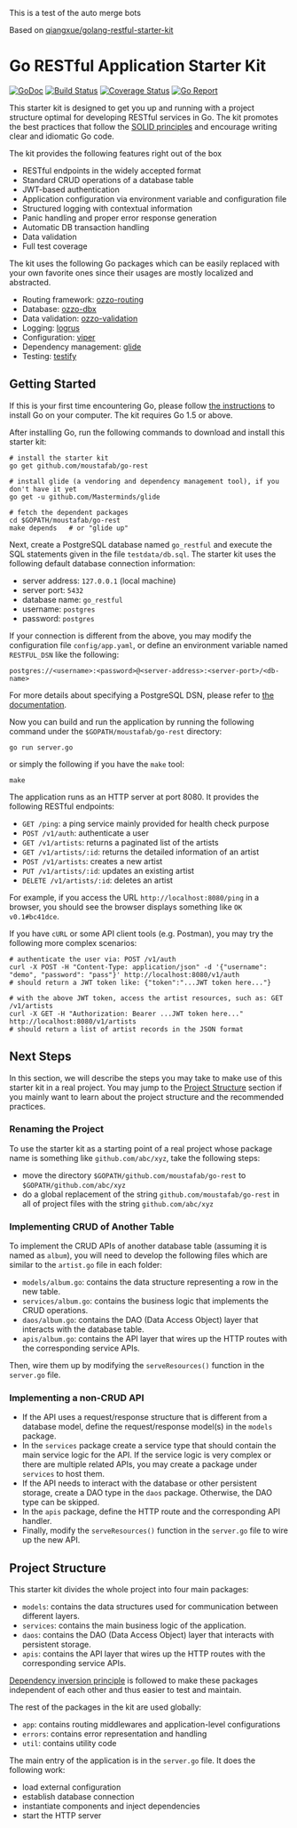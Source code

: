 This is a test of the auto merge bots

Based on [qiangxue/golang-restful-starter-kit](https://github.com/qiangxue/golang-restful-starter-kit)

# Go RESTful Application Starter Kit

[![GoDoc](https://godoc.org/github.com/moustafab/go-rest?status.png)](http://godoc.org/github.com/moustafab/go-rest)
[![Build Status](https://travis-ci.org/moustafab/go-rest.svg?branch=master)](https://travis-ci.org/moustafab/go-rest)
[![Coverage Status](https://coveralls.io/repos/github/moustafab/go-rest/badge.svg?branch=master)](https://coveralls.io/github/moustafab/go-rest?branch=master)
[![Go Report](https://goreportcard.com/badge/github.com/moustafab/go-rest)](https://goreportcard.com/report/github.com/moustafab/go-rest)

This starter kit is designed to get you up and running with a project structure optimal for developing
RESTful services in Go. The kit promotes the best practices that follow the [SOLID principles](https://en.wikipedia.org/wiki/SOLID_(object-oriented_design))
and encourage writing clear and idiomatic Go code.

The kit provides the following features right out of the box

* RESTful endpoints in the widely accepted format
* Standard CRUD operations of a database table
* JWT-based authentication
* Application configuration via environment variable and configuration file
* Structured logging with contextual information
* Panic handling and proper error response generation
* Automatic DB transaction handling
* Data validation
* Full test coverage

The kit uses the following Go packages which can be easily replaced with your own favorite ones
since their usages are mostly localized and abstracted.

* Routing framework: [ozzo-routing](https://github.com/go-ozzo/ozzo-routing)
* Database: [ozzo-dbx](https://github.com/go-ozzo/ozzo-dbx)
* Data validation: [ozzo-validation](https://github.com/go-ozzo/ozzo-validation)
* Logging: [logrus](https://github.com/Sirupsen/logrus)
* Configuration: [viper](https://github.com/spf13/viper)
* Dependency management: [glide](https://github.com/Masterminds/glide)
* Testing: [testify](https://github.com/stretchr/testify)


## Getting Started

If this is your first time encountering Go, please follow [the instructions](https://golang.org/doc/install) to
install Go on your computer. The kit requires Go 1.5 or above.

After installing Go, run the following commands to download and install this starter kit:

```shell
# install the starter kit
go get github.com/moustafab/go-rest

# install glide (a vendoring and dependency management tool), if you don't have it yet
go get -u github.com/Masterminds/glide

# fetch the dependent packages
cd $GOPATH/moustafab/go-rest
make depends   # or "glide up"
```

Next, create a PostgreSQL database named `go_restful` and execute the SQL statements given in the file `testdata/db.sql`.
The starter kit uses the following default database connection information:
* server address: `127.0.0.1` (local machine)
* server port: `5432`
* database name: `go_restful`
* username: `postgres`
* password: `postgres`

If your connection is different from the above, you may modify the configuration file `config/app.yaml`, or
define an environment variable named `RESTFUL_DSN` like the following:

```
postgres://<username>:<password>@<server-address>:<server-port>/<db-name>
```

For more details about specifying a PostgreSQL DSN, please refer to [the documentation](https://godoc.org/github.com/lib/pq).

Now you can build and run the application by running the following command under the
`$GOPATH/moustafab/go-rest` directory:

```shell
go run server.go
```

or simply the following if you have the `make` tool:

```shell
make
```

The application runs as an HTTP server at port 8080. It provides the following RESTful endpoints:

* `GET /ping`: a ping service mainly provided for health check purpose
* `POST /v1/auth`: authenticate a user
* `GET /v1/artists`: returns a paginated list of the artists
* `GET /v1/artists/:id`: returns the detailed information of an artist
* `POST /v1/artists`: creates a new artist
* `PUT /v1/artists/:id`: updates an existing artist
* `DELETE /v1/artists/:id`: deletes an artist

For example, if you access the URL `http://localhost:8080/ping` in a browser, you should see the browser
displays something like `OK v0.1#bc41dce`.

If you have `cURL` or some API client tools (e.g. Postman), you may try the following more complex scenarios:

```shell
# authenticate the user via: POST /v1/auth
curl -X POST -H "Content-Type: application/json" -d '{"username": "demo", "password": "pass"}' http://localhost:8080/v1/auth
# should return a JWT token like: {"token":"...JWT token here..."}

# with the above JWT token, access the artist resources, such as: GET /v1/artists
curl -X GET -H "Authorization: Bearer ...JWT token here..." http://localhost:8080/v1/artists
# should return a list of artist records in the JSON format
```

## Next Steps

In this section, we will describe the steps you may take to make use of this starter kit in a real project.
You may jump to the [Project Structure](#project-structure) section if you mainly want to learn about
the project structure and the recommended practices.

### Renaming the Project

To use the starter kit as a starting point of a real project whose package name is something like
`github.com/abc/xyz`, take the following steps:

* move the directory `$GOPATH/github.com/moustafab/go-rest` to `$GOPATH/github.com/abc/xyz`
* do a global replacement of the string `github.com/moustafab/go-rest` in all of
  project files with the string `github.com/abc/xyz`

### Implementing CRUD of Another Table

To implement the CRUD APIs of another database table (assuming it is named as `album`),
you will need to develop the following files which are similar to the `artist.go` file in each folder:

* `models/album.go`: contains the data structure representing a row in the new table.
* `services/album.go`: contains the business logic that implements the CRUD operations.
* `daos/album.go`: contains the DAO (Data Access Object) layer that interacts with the database table.
* `apis/album.go`: contains the API layer that wires up the HTTP routes with the corresponding service APIs.

Then, wire them up by modifying the `serveResources()` function in the `server.go` file.

### Implementing a non-CRUD API

* If the API uses a request/response structure that is different from a database model,
  define the request/response model(s) in the `models` package.
* In the `services` package create a service type that should contain the main service logic for the API.
  If the service logic is very complex or there are multiple related APIs, you may create
  a package under `services` to host them.
* If the API needs to interact with the database or other persistent storage, create
  a DAO type in the `daos` package. Otherwise, the DAO type can be skipped.
* In the `apis` package, define the HTTP route and the corresponding API handler.
* Finally, modify the `serveResources()` function in the `server.go` file to wire up the new API.

## Project Structure

This starter kit divides the whole project into four main packages:

* `models`: contains the data structures used for communication between different layers.
* `services`: contains the main business logic of the application.
* `daos`: contains the DAO (Data Access Object) layer that interacts with persistent storage.
* `apis`: contains the API layer that wires up the HTTP routes with the corresponding service APIs.

[Dependency inversion principle](https://en.wikipedia.org/wiki/Dependency_inversion_principle)
is followed to make these packages independent of each other and thus easier to test and maintain.

The rest of the packages in the kit are used globally:

* `app`: contains routing middlewares and application-level configurations
* `errors`: contains error representation and handling
* `util`: contains utility code

The main entry of the application is in the `server.go` file. It does the following work:

* load external configuration
* establish database connection
* instantiate components and inject dependencies
* start the HTTP server
